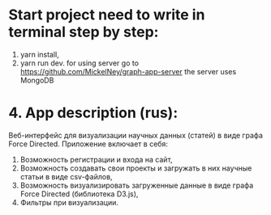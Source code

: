 # Start project need to write in terminal step by step:
1. yarn install,
2. yarn run dev.
for using server go to https://github.com/MickelNey/graph-app-server
the server uses MongoDB

# 4. App description (rus):
Веб-интерфейс для визуализации научных данных (статей) в виде графа Force Directed.
Приложение включает в себя:
1. Возможность регистрации и входа на сайт,
2. Возможность создавать свои проекты и загружать в них научные статьи в виде csv-файлов,
3. Возможность визуализировать загруженные данные в виде графа Force Directed (библиотека D3.js),
4. Фильтры при визуализации.
